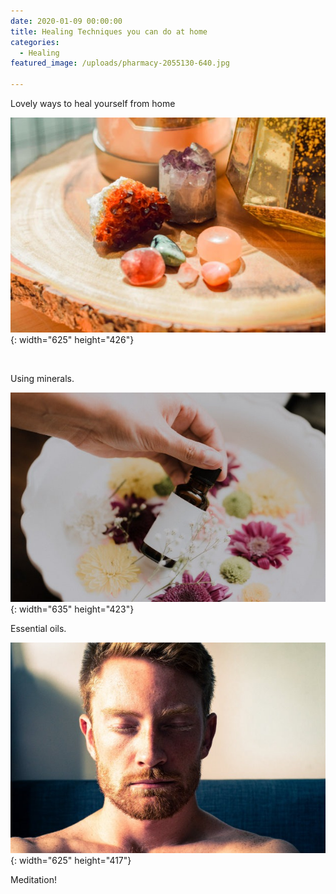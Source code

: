 ```yaml
---
date: 2020-01-09 00:00:00
title: Healing Techniques you can do at home
categories:
  - Healing
featured_image: /uploads/pharmacy-2055130-640.jpg

---
```


Lovely ways to heal yourself from home&nbsp;

![](/uploads/sarah-brown-cvt0u781vgo-unsplash-1.jpg){: width="625" height="426"}

&nbsp;

Using minerals.

![Cookie](/uploads/priscilla-du-preez-ukzazkwqpec-unsplash-1.jpg){: width="635" height="423"}

Essential oils.

![Cookie](/uploads/mitchell-griest-fbxhhcihevm-unsplash.jpg){: width="625" height="417"}

Meditation\!